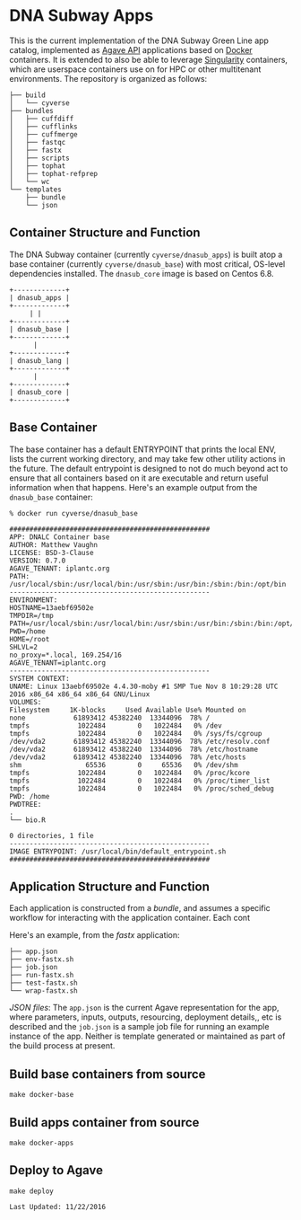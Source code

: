 
DNA Subway Apps
===============

This is the current implementation of the DNA Subway Green Line app catalog, implemented as [Agave API](https://agaveapi.com) applications based on [Docker](https://docker.com) containers. It is extended to also be able to leverage [Singularity](http://singularity.lbl.gov) containers, which are userspace containers use on for HPC or other multitenant environments. The repository is organized as follows:

```
├── build
│   └── cyverse
├── bundles
│   ├── cuffdiff
│   ├── cufflinks
│   ├── cuffmerge
│   ├── fastqc
│   ├── fastx
│   ├── scripts
│   ├── tophat
│   ├── tophat-refprep
│   └── wc
└── templates
    ├── bundle
    └── json
```

Container Structure and Function
--------------------------------

The DNA Subway container (currently ```cyverse/dnasub_apps```) is built atop a base container (currently ```cyverse/dnasub_base```) with most critical, OS-level dependencies installed. The ```dnasub_core``` image is based on Centos 6.8.

```
+-------------+
| dnasub_apps |
+-------------+
     | |
+-------------+
| dnasub_base |
+-------------+
      |
+-------------+
| dnasub_lang |
+-------------+
      |
+-------------+
| dnasub_core |
+-------------+
```

Base Container
--------------

The base container has a default ENTRYPOINT that prints the local ENV, lists the current working directory, and may take few other utility actions in the future. The default entrypoint is designed to not do much beyond act to ensure that all containers based on it are executable and return useful information when that happens. Here's an example output from the ```dnasub_base``` container:

```
% docker run cyverse/dnasub_base

##################################################
APP: DNALC Container base
AUTHOR: Matthew Vaughn
LICENSE: BSD-3-Clause
VERSION: 0.7.0
AGAVE_TENANT: iplantc.org
PATH: /usr/local/sbin:/usr/local/bin:/usr/sbin:/usr/bin:/sbin:/bin:/opt/bin
--------------------------------------------------
ENVIRONMENT:
HOSTNAME=13aebf69502e
TMPDIR=/tmp
PATH=/usr/local/sbin:/usr/local/bin:/usr/sbin:/usr/bin:/sbin:/bin:/opt/bin
PWD=/home
HOME=/root
SHLVL=2
no_proxy=*.local, 169.254/16
AGAVE_TENANT=iplantc.org
--------------------------------------------------
SYSTEM CONTEXT:
UNAME: Linux 13aebf69502e 4.4.30-moby #1 SMP Tue Nov 8 10:29:28 UTC 2016 x86_64 x86_64 x86_64 GNU/Linux
VOLUMES:
Filesystem     1K-blocks     Used Available Use% Mounted on
none            61893412 45382240  13344096  78% /
tmpfs            1022484        0   1022484   0% /dev
tmpfs            1022484        0   1022484   0% /sys/fs/cgroup
/dev/vda2       61893412 45382240  13344096  78% /etc/resolv.conf
/dev/vda2       61893412 45382240  13344096  78% /etc/hostname
/dev/vda2       61893412 45382240  13344096  78% /etc/hosts
shm                65536        0     65536   0% /dev/shm
tmpfs            1022484        0   1022484   0% /proc/kcore
tmpfs            1022484        0   1022484   0% /proc/timer_list
tmpfs            1022484        0   1022484   0% /proc/sched_debug
PWD: /home
PWDTREE:
.
└── bio.R

0 directories, 1 file
--------------------------------------------------
IMAGE ENTRYPOINT: /usr/local/bin/default_entrypoint.sh
##################################################
```

Application Structure and Function
----------------------------------

Each application is constructed from a *bundle*, and assumes a specific workflow for interacting with the application container. Each cont

Here's an example, from the *fastx* application:

```.
├── app.json
├── env-fastx.sh
├── job.json
├── run-fastx.sh
├── test-fastx.sh
└── wrap-fastx.sh
```

_JSON files_: The ```app.json``` is the current Agave representation for the app, where parameters, inputs, outputs, resourcing, deployment details,, etc is described and the ```job.json``` is a sample job file for running an example instance of the app. Neither is template generated or maintained as part of the build process at present.


Build base containers from source
---------------------------------

```
make docker-base
```

Build apps container from source
--------------------------------

```
make docker-apps
```

Deploy to Agave
---------------

```
make deploy
```


```Last Updated: 11/22/2016```